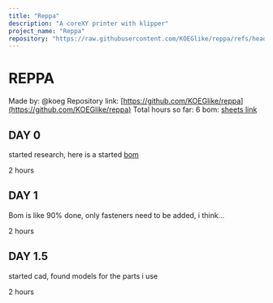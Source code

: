 ```yaml
---
title: "Reppa"
description: "A coreXY printer with klipper"
project_name: "Reppa"
repository: "https://raw.githubusercontent.com/KOEGlike/reppa/refs/heads/main/LOG.md"
---
```

# REPPA

Made by: @koeg
Repository link: [https://github.com/KOEGlike/reppa](https://github.com/KOEGlike/reppa)
Total hours so far: 6
bom: [sheets link](https://docs.google.com/spreadsheets/d/1rkU0w233xkNrihXBdKuST9gfphjGLblNMpLj02sFlFU/edit?usp=drivesdk)

## DAY 0

started research, here is a started [bom](https://docs.google.com/spreadsheets/d/1rkU0w233xkNrihXBdKuST9gfphjGLblNMpLj02sFlFU/edit?usp=drivesdk)

2 hours

## DAY 1

Bom is like 90% done, only fasteners need to be added, i think...

2 hours

## DAY 1.5

started cad, found models for the parts i use

2 hours
